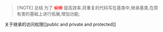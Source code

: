 >[!NOTE] 总结
>为了 <font color = red>~~偷懒~~</font> 提高效率,将重复的代码写在基类中,继承基类,在原有类的基础上进行拓展,增加功能;

关于继承的访问权限[[public and private and protected]]

